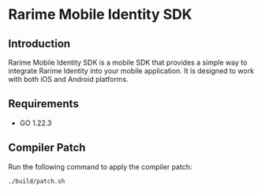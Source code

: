 # Rarime Mobile Identity SDK

## Introduction

Rarime Mobile Identity SDK is a mobile SDK that provides a simple way to integrate Rarime Identity into your mobile application. It is designed to work with both iOS and Android platforms.

## Requirements

- GO 1.22.3

## Compiler Patch

Run the following command to apply the compiler patch:

```bash
./build/patch.sh
```
